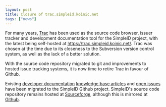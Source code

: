 ```yaml
---
layout: post
title: Closure of trac.simpleid.koinic.net
tags: ["news"]
---
```

For many years, [Trac](https://trac.edgewall.org/) has been used as the
source code browser, issuer tracker and development documentation tool for the
SimpleID project, with the latest being self-hosted at
https://trac.simpleid.koinic.net/.  Trac was chosen at the time due to its
closeness to the Subversion version control system, as well as the lack of a
better solution.

With the source code repository migrated to git and improvements to hosted
issue tracking systems, it is now time to retire Trac in favour of Github.

Existing [developer documentation](https://github.com/simpleid/simpleid/wiki/)
[knowledge base articles](https://github.com/simpleid/simpleid/issues?q=label%3Aknowledgebase)
and [open issues](https://github.com/simpleid/simpleid/issues) have been
migrated to the SimpleID Github project.  SimpleID's source code repository
remains hosted at [Sourceforge](https://sourceforge.net/p/simpleid/code/),
although this is mirrored at [Github](https://github.com/simpleid/simpleid/).
